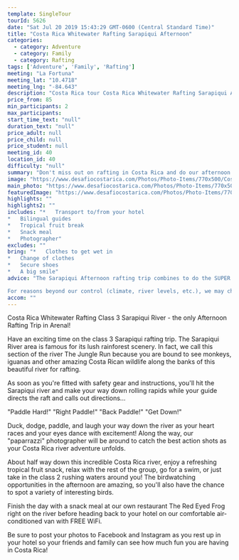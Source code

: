 ```yaml
---
template: SingleTour
tourId: 5626
date: "Sat Jul 20 2019 15:43:29 GMT-0600 (Central Standard Time)"
title: "Costa Rica Whitewater Rafting Sarapiqui Afternoon"
categories: 
  - category: Adventure
  - category: Family
  - category: Rafting
tags: ['Adventure', 'Family', 'Rafting']
meeting: "La Fortuna"
meeting_lat: "10.4718"
meeting_lng: "-84.643"
description: "Costa Rica tour Costa Rica Whitewater Rafting Sarapiqui Afternoon, id 5626"
price_from: 85
min_participants: 2
max_participants: 
start_time_text: "null"
duration_text: "null"
price_adult: null
price_child: null
price_student: null
meeting_id: 40
location_id: 40
difficulty: "null"
summary: "Don't miss out on rafting in Costa Rica and do our afternoon rafting on the exciting Sarapiqui River. You will love our Sarapiqui River that starts off with an exciting class 3 section. This afternoon rafting tour starts at 12pm, so you can sleep in and relax before hitting the river! The perfect adventure tour for you in Arenal Costa Rica!"
image: "https://www.desafiocostarica.com/Photos/Photo-Items/770x500/Costa-Rica-Whitewater-Rafting-Sarapiqui-Lower-Section-Half-Day-1497642733.jpg"
main_photo: "https://www.desafiocostarica.com/Photos/Photo-Items/770x500/Costa-Rica-Whitewater-Rafting-Sarapiqui-Lower-Section-Half-Day-1497642733.jpg"
featuredImage: "https://www.desafiocostarica.com/Photos/Photo-Items/770x500/Costa-Rica-Whitewater-Rafting-Sarapiqui-Lower-Section-Half-Day-1497642733.jpg"
highlights: ""
highlights2: ""
includes: "*   Transport to/from your hotel
*   Bilingual guides
*   Tropical fruit break
*   Snack meal
*   Photographer"
excludes: ""
bring: "*   Clothes to get wet in
*   Change of clothes
*   Secure shoes
*   A big smile"
advice: "The Sarapiqui Afternoon rafting trip combines to do the SUPER Mambo Combo with Lost Canyon Adventures Canyoning!Read more here on our Desafio Travel Blog about other rafting options.Be sure to check out our FAQs for Rafting in Costa RicaHave a look at our Adventure Waiver if you have questions about our adventure tour policies.Rafting involves inherent risk and you should be in good phyisical condition with no prior injury or medical condition such as asthma, heart issues, pregnancy, etc.We sell dry bags and Chum sunglass holders, river shoes and commemorative souvenir Rio Sarapiqui t-shirts at our office in our EGO Store in case you need any last-minute supplies.

For reasons beyond our control (climate, river levels, etc.), we may change to a more-suitable tour with an equal or similar adventure-appeal or offer other tour options. We reserve the right to cancel a trip due to unfavorable conditions and will only run a tour according to our company policies. Full refund is given if (on rare occasion) no tour is run. NOTE: We have an extra transport charge for hotels outside of our normal pick-up zone."
accom: ""
---
```

Costa Rica Whitewater Rafting Class 3 Sarapiqui River - the only Afternoon Rafting Trip in Arenal!

Have an exciting time on the class 3 Sarapiqui rafting trip. The Sarapiqui River area is famous for its lush rainforest scenery. In fact, we call this section of the river The Jungle Run because you are bound to see monkeys, iguanas and other amazing Costa Rican wildlife along the banks of this beautiful river for rafting.

As soon as you're fitted with safety gear and instructions, you'll hit the Sarapiqui river and make your way down rolling rapids while your guide directs the raft and calls out directions...

"Paddle Hard!" "Right Paddle!" "Back Paddle!" "Get Down!"

Duck, dodge, paddle, and laugh your way down the river as your heart races and your eyes dance with excitement! Along the way, our "paparrazzi" photographer will be around to catch the best action shots as your Costa Rica river adventure unfolds.

About half way down this incredible Costa Rica river, enjoy a refreshing tropical fruit snack, relax with the rest of the group, go for a swim, or just take in the class 2 rushing waters around you! The birdwatching opportunities in the afternoon are amazing, so you'll also have the chance to spot a variety of interesting birds.

Finish the day with a snack meal at our own restaurant The Red Eyed Frog right on the river before heading back to your hotel on our comfortable air-conditioned van with FREE WiFi.

Be sure to post your photos to Facebook and Instagram as you rest up in your hotel so your friends and family can see how much fun you are having in Costa Rica!